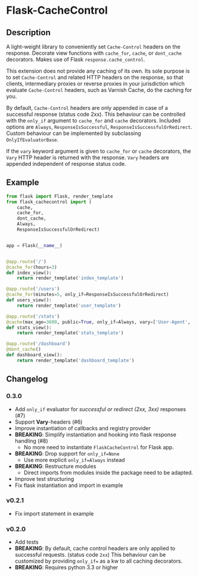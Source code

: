 # Flask-CacheControl

## Description

A light-weight library to conveniently set `Cache-Control`
headers on the response. Decorate view functions with
`cache_for`, `cache`, or `dont_cache` decorators. Makes use of
Flask `response.cache_control`.

This extension does not provide any caching of its own. Its sole
purpose is to set `Cache-Control` and related HTTP headers on the
response, so that clients, intermediary proxies or reverse proxies
in your jurisdiction which evaluate `Cache-Control` headers, such as
Varnish Cache, do the caching for you.

By default, `Cache-Control` headers are only appended in case of a
successful response (status code 2xx). This behaviour can be controlled
with the `only_if` argument to `cache_for` and `cache` decorators. Included
options are `Always`, `ResponseIsSuccessful`, `ResponseIsSuccessfulOrRedirect`. Custom behaviour can be implemented by subclassing `OnlyIfEvaluatorBase`.

If the `vary` keyword argument is given to `cache_for` or `cache` 
decorators, the `Vary` HTTP header is returned with the response.
`Vary` headers are appended independent of response status code.

## Example
```python
from flask import Flask, render_template
from flask_cachecontrol import (
    cache,
    cache_for,
    dont_cache,
    Always, 
    ResponseIsSuccessfulOrRedirect)


app = Flask(__name__)


@app.route('/')
@cache_for(hours=3)
def index_view():
    return render_template('index_template')

@app.route('/users')
@cache_for(minutes=5, only_if=ResponseIsSuccessfulOrRedirect)
def users_view():
    return render_template('user_template')

@app.route('/stats')
@cache(max_age=3600, public=True, only_if=Always, vary=['User-Agent', 'Referer'])
def stats_view():
    return render_template('stats_template')

@app.route('/dashboard')
@dont_cache()
def dashboard_view():
    return render_template('dashboard_template')
```

## Changelog
### 0.3.0
- Add `only_if` evaluator for _successful or redirect (2xx, 3xx)_ responses (#7)
- Support **Vary**-headers (#6)
- Improve instantiation of callbacks and registry provider
- **BREAKING**: Simplify instantiation and hooking into flask response handling (#8)
  - No more need to instantiate `FlaskCacheControl` for Flask app.
- **BREAKING**: Drop support for `only_if=None`
  - Use more explicit `only_if=Always` instead
- **BREAKING**: Restructure modules
  - Direct imports from modules inside the package need to be adapted.
- Improve test structuring
- Fix flask instantiation and import in example

### v0.2.1
- Fix import statement in example

### v0.2.0
- Add tests
- **BREAKING**: By default, cache control headers are only applied to successful requests. (status code `2xx`) This behaviour can be customized by providing `only_if=` as a kw to all caching decorators.
- **BREAKING**: Requires python 3.3 or higher
